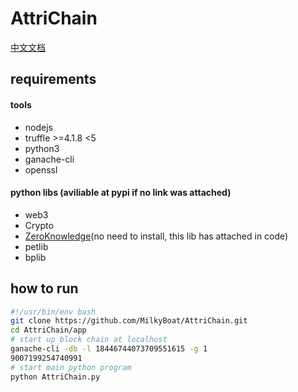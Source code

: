 # AttriChain
[中文文档](README.cn.md)

## requirements
#### tools
* nodejs
* truffle >=4.1.8 <5
* python3
* ganache-cli
* openssl

#### python libs (aviliable at pypi if no link was attached)
* web3
* Crypto
* [ZeroKnowledge](https://github.com/anudit/zkpython)(no need to install, this lib has attached in code)
* petlib
* bplib

## how to run
```bash
#!/usr/bin/env bash
git clone https://github.com/MilkyBoat/AttriChain.git
cd AttriChain/app
# start up block chain at localhost
ganache-cli -db -l 18446744073709551615 -g 1
9007199254740991
# start main python program
python AttriChain.py
```
